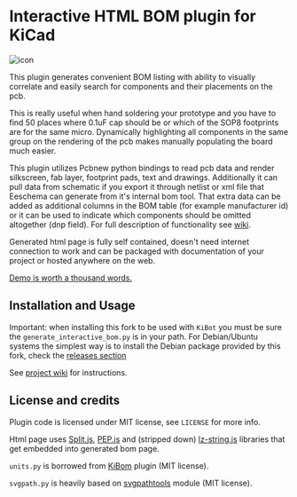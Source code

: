 # Interactive HTML BOM plugin for KiCad
![icon](https://i.imgur.com/js4kDOn.png)

This plugin generates convenient BOM listing with ability to visually correlate
and easily search for components and their placements on the pcb.

This is really useful when hand soldering your prototype and you have to find 50
places where 0.1uF cap should be or which of the SOP8 footprints are for the same
micro. Dynamically highlighting all components in the same group on the rendering
of the pcb makes manually populating the board much easier.

This plugin utilizes Pcbnew python bindings to read pcb data and render
silkscreen, fab layer, footprint pads, text and drawings. Additionally it can
pull data from schematic if you export it through netlist or xml file that
Eeschema can generate from it's internal bom tool. That extra data can be added
as additional columns in the BOM table (for example manufacturer id) or it can be
used to indicate which components should be omitted altogether (dnp field). For
full description of functionality see [wiki](https://github.com/openscopeproject/InteractiveHtmlBom/wiki).

Generated html page is fully self contained, doesn't need internet connection to work
and can be packaged with documentation of your project or hosted anywhere on the web.

[Demo is worth a thousand words.](https://openscopeproject.org/InteractiveHtmlBomDemo/)

## Installation and Usage

Important: when installing this fork to be used with `KiBot` you must be sure the `generate_interactive_bom.py` is in your path.
For Debian/Ubuntu systems the simplest way is to install the Debian package provided by this fork, check the [releases section](https://github.com/INTI-CMNB/InteractiveHtmlBom/releases)

See [project wiki](https://github.com/openscopeproject/InteractiveHtmlBom/wiki) for instructions.

## License and credits

Plugin code is licensed under MIT license, see `LICENSE` for more info.

Html page uses [Split.js](https://github.com/nathancahill/Split.js),
[PEP.js](https://github.com/jquery/PEP) and (stripped down)
[lz-string.js](https://github.com/pieroxy/lz-string) libraries that get embedded into
generated bom page.

`units.py` is borrowed from [KiBom](https://github.com/SchrodingersGat/KiBoM)
plugin (MIT license).

`svgpath.py` is heavily based on
[svgpathtools](https://github.com/mathandy/svgpathtools) module (MIT license).
